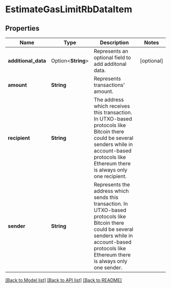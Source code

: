 # EstimateGasLimitRbDataItem

## Properties

Name | Type | Description | Notes
------------ | ------------- | ------------- | -------------
**additional_data** | Option<**String**> | Represents an optional field to add additonal data. | [optional]
**amount** | **String** | Represents transactions' amount. | 
**recipient** | **String** | The address which receives this transaction. In UTXO-based protocols like Bitcoin there could be several senders while in account-based protocols like Ethereum there is always only one recipient. | 
**sender** | **String** | Represents the address which sends this transaction. In UTXO-based protocols like Bitcoin there could be several senders while in account-based protocols like Ethereum there is always only one sender. | 

[[Back to Model list]](../README.md#documentation-for-models) [[Back to API list]](../README.md#documentation-for-api-endpoints) [[Back to README]](../README.md)


